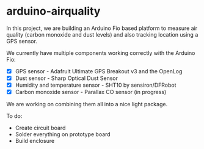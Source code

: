 arduino-airquality
==================

In this project, we are building an Arduino Fio based platform to measure air quality (carbon monoxide and dust levels) and also tracking location using a GPS sensor.

We currently have multiple components working correctly with the Arduino Fio:

- [x] GPS sensor - Adafruit Ultimate GPS Breakout v3 and the OpenLog
- [x] Dust sensor - Sharp Optical Dust Sensor
- [x] Humidity and temperature sensor - SHT10 by sensiron/DFRobot
- [x] Carbon monoxide sensor - Parallax CO sensor (in progress)

We are working on combining them all into a nice light package.

To do:
- Create circuit board
- Solder everything on prototype board
- Build enclosure

